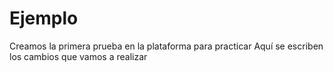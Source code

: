 # Ejemplo
Creamos la primera prueba en la plataforma para practicar 
Aquí se escriben los cambios que vamos a realizar 
